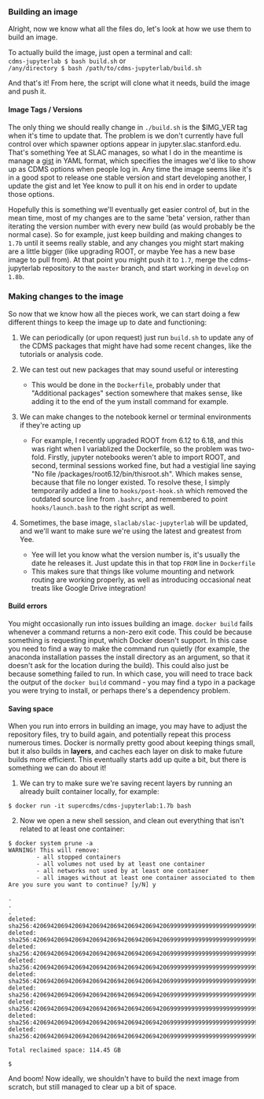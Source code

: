### Building an image

Alright, now we know what all the files do, let's look at how we use them to build an image. 

To actually build the image, just open a terminal and call:  
`cdms-jupyterlab $ bash build.sh`
or  
`/any/directory $ bash /path/to/cdms-jupyterlab/build.sh` 

And that's it! From here, the script will clone what it needs, build the image and push it. 

#### Image Tags / Versions

The only thing we should really change in `./build.sh` is the $IMG_VER tag when it's time to update that. The problem is we don't currently have full control over which spawner options appear in jupyter.slac.stanford.edu. That's something Yee at SLAC manages, so what I do in the meantime is manage a [gist](https://gist.github.com/glass-ships/f861df8d3dd732feccac6f04c5eeca7f) in YAML format, which specifies the images we'd like to show up as CDMS options when people log in. Any time the image seems like it's in a good spot to release one stable version and start developing another, I update the gist and let Yee know to pull it on his end in order to update those options. 

Hopefully this is something we'll eventually get easier control of, but in the mean time, most of my changes are to the same 'beta' version, rather than iterating the version number with every new build (as would probably be the normal case). 
So for example, just keep building and making changes to `1.7b` until it seems really stable, and any changes you might start making are a little bigger (like upgrading ROOT, or maybe Yee has a new base image to pull from). At that point you might push it to `1.7`, merge the cdms-jupyterlab repository to the `master` branch, and start working in `develop` on `1.8b`. 

### Making changes to the image

So now that we know how all the pieces work, we can start doing a few different things to keep the image up to date and functioning: 

1. We can periodically (or upon request) just run `build.sh` to update any of the CDMS packages that might have had some recent changes, like the tutorials or analysis code.  
    
2. We can test out new packages that may sound useful or interesting
    - This would be done in the `Dockerfile`, probably under that "Additional packages" section somewhere that makes sense, like adding it to the end of the yum install command for example.  
    
3. We can make changes to the notebook kernel or terminal environments if they're acting up
    - For example, I recently upgraded ROOT from 6.12 to 6.18, and this was right when I variablized the Dockerfile, so the problem was two-fold. Firstly, jupyter notebooks weren't able to import ROOT, and second, terminal sessions worked fine, but had a vestigial line saying "No file /packages/root6.12/bin/thisroot.sh". Which makes sense, because that file no longer existed. To resolve these, I simply temporarily added a line to `hooks/post-hook.sh` which removed the outdated source line from `.bashrc`, and remembered to point `hooks/launch.bash` to the right script as well. 
    
4. Sometimes, the base image, `slaclab/slac-jupyterlab` will be updated, and we'll want to make sure we're using the latest and greatest from Yee. 
    - Yee will let you know what the version number is, it's usually the date he releases it. Just update this in that top `FROM` line in `Dockerfile`
    - This makes sure that things like volume mounting and network routing are working properly, as well as introducing occasional neat treats like Google Drive integration!

#### Build errors

You might occasionally run into issues building an image. `docker build` fails whenever a command returns a non-zero exit code. This could be because something is requesting input, which Docker doesn't support. In this case you need to find a way to make the command run quietly (for example, the anaconda installation passes the install directory as an argument, so that it doesn't ask for the location during the build). This could also just be because something failed to run. In which case, you will need to trace back the output of the `docker build` command - you may find a typo in a package you were trying to install, or perhaps there's a dependency problem. 

#### Saving space

When you run into errors in building an image, you may have to adjust the repository files, try to build again, and potentially repeat this process numerous times. Docker is normally pretty good about keeping things small, but it also builds in **layers**, and caches each layer on disk to make future builds more efficient. This eventually starts add up quite a bit, but there is something we can do about it! 

1. We can try to make sure we're saving recent layers by running an already built container locally, for example:  
```
$ docker run -it supercdms/cdms-jupyterlab:1.7b bash
```

2. Now we open a new shell session, and clean out everything that isn't related to at least one container:  
```
$ docker system prune -a
WARNING! This will remove:
        - all stopped containers
        - all volumes not used by at least one container
        - all networks not used by at least one container
        - all images without at least one container associated to them
Are you sure you want to continue? [y/N] y

.
.
.
deleted: sha256:4206942069420694206942069420694206942069999999999999999999999999
deleted: sha256:4206942069420694206942069420694206942069999999999999999999999999
deleted: sha256:4206942069420694206942069420694206942069999999999999999999999999
deleted: sha256:4206942069420694206942069420694206942069999999999999999999999999
deleted: sha256:4206942069420694206942069420694206942069999999999999999999999999
deleted: sha256:4206942069420694206942069420694206942069999999999999999999999999
deleted: sha256:4206942069420694206942069420694206942069999999999999999999999999
deleted: sha256:4206942069420694206942069420694206942069999999999999999999999999
deleted: sha256:4206942069420694206942069420694206942069999999999999999999999999

Total reclaimed space: 114.45 GB

$ 
```

And boom! Now ideally, we shouldn't have to build the next image from scratch, but still managed to clear up a bit of space. 

